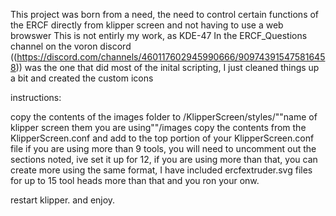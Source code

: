 This project was born from a need, the need to control certain functions of the ERCF directly from klipper screen and not having to use a web browswer
This is not entirly my work, as KDE-47 In the ERCF_Questions channel on the voron discord ((https://discord.com/channels/460117602945990666/909743915475816458)) was the one that did most of the inital scripting, I just cleaned things up a bit and created the custom icons 


instructions:

copy the contents of the images folder to /KlipperScreen/styles/""name of klipper screen them you are using""/images
copy the contents from the KlipperScreen.conf and add to the top portion of your KlipperScreen.conf file
if you are using more than 9 tools, you will need to uncomment out the sections noted, ive set it up for 12, if you are using more than that, you can create
more using the same format, I have included ercfextruder.svg files for up to 15 tool heads more than that and you ron your onw.

restart klipper. and enjoy. 
